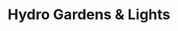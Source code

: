 ---
title: "Hydro Gardens & Lights"
url: /lancaster/hydro-gardens-and-lights/
shop: garden centre
---